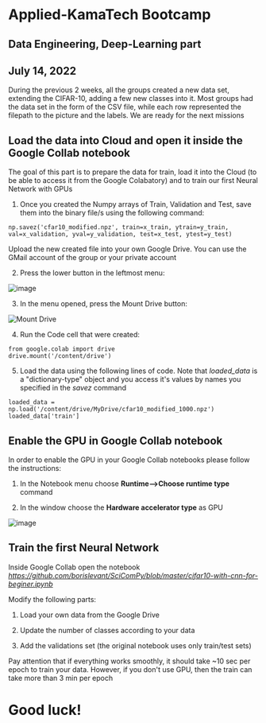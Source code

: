 # Applied-KamaTech Bootcamp
## Data Engineering, Deep-Learning part
## July 14, 2022

During the previous 2 weeks, all the groups created a new data set, extending the CIFAR-10, adding a few new classes into it. Most groups had the data set in the form of the CSV file, while each row represented the filepath to the picture and the labels. We are ready for the next missions

## Load the data into Cloud and open it inside the Google Collab notebook

The goal of this part is to prepare the data for train, load it into the Cloud (to be able to access it from the Google Colabatory) and to train our first Neural Network with GPUs

1. Once you created the Numpy arrays of Train, Validation and Test, save them into the binary file/s using the following command:

```
np.savez('cfar10_modified.npz', train=x_train, ytrain=y_train, val=x_validation, yval=y_validation, test=x_test, ytest=y_test)
```
Upload the new created file into your own Google Drive. You can use the GMail account of the group or your private account

2. Press the lower button in the leftmost menu:

![image](https://user-images.githubusercontent.com/36374917/178933736-eb68b0be-0061-4618-90ec-bcda90da556b.png)

3. In the menu opened, press the Mount Drive button:

![Mount Drive](https://user-images.githubusercontent.com/36374917/178930872-29de6338-8080-4602-ab39-4ce3e217bb88.png)

4. Run the Code cell that were created:

```
from google.colab import drive
drive.mount('/content/drive')
```

5. Load the data using the following lines of code. Note that *loaded_data* is a "dictionary-type" object and you access it's values by names you specified in the *savez* command

```
loaded_data = np.load('/content/drive/MyDrive/cfar10_modified_1000.npz')
loaded_data['train']
```

## Enable the GPU in Google Collab notebook

In order to enable the GPU in your Google Collab notebooks please follow the instructions:

1. In the Notebook menu choose **Runtime-->Choose runtime type** command

2. In the window choose the **Hardware accelerator type** as GPU

![image](https://user-images.githubusercontent.com/36374917/178932894-fe8b688e-2ed0-4905-93e7-38af5c193b9f.png)

## Train the first Neural Network

Inside Google Collab open the notebook *https://github.com/borislevant/SciComPy/blob/master/cifar10-with-cnn-for-beginer.ipynb*

Modify the following parts:

1. Load your own data from the Google Drive

2. Update the number of classes according to your data

3. Add the validations set (the original notebook uses only train/test sets)

Pay attention that if everything works smoothly, it should take ~10 sec per epoch to train your data. However, if you don't use GPU, then the train can take more than 3 min per epoch

# Good luck!

